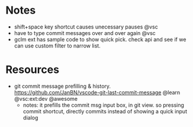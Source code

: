 # Notes

- shift+space key shortcut causes unecessary pauses @vsc
- have to type commit messages over and over again @vsc
- gclm ext has sample code to show quick pick. check api and see if we can use custom filter to narrow list.

# Resources

- git commit message prefilling & history.
  https://github.com/JanBN/vscode-git-last-commit-message
  @learn @vsc:ext:dev @awesome
  - notes: it prefills the commit msg input box, in git view. so pressing commit shortcut, directly commits instead of showing a quick input dialog
